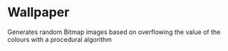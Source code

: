 # Wallpaper

Generates random Bitmap images based on overflowing the value of the colours with a procedural algorithm
